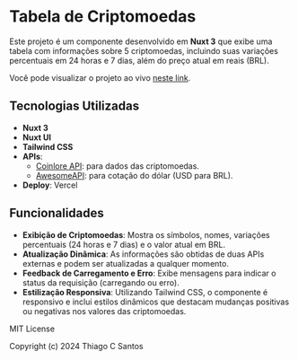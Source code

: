 # Tabela de Criptomoedas

Este projeto é um componente desenvolvido em **Nuxt 3** que exibe uma tabela com informações sobre 5 criptomoedas, incluindo suas variações percentuais em 24 horas e 7 dias, além do preço atual em reais (BRL).

Você pode visualizar o projeto ao vivo [neste link](https://component-market-cripto-api-nuxt.vercel.app/).

## Tecnologias Utilizadas

- **Nuxt 3**
- **Nuxt UI**
- **Tailwind CSS**
- **APIs**:
  - [Coinlore API](https://www.coinlore.com/): para dados das criptomoedas.
  - [AwesomeAPI](https://docs.awesomeapi.com.br/): para cotação do dólar (USD para BRL).
- **Deploy**: Vercel

## Funcionalidades

- **Exibição de Criptomoedas**: Mostra os símbolos, nomes, variações percentuais (24 horas e 7 dias) e o valor atual em BRL.
- **Atualização Dinâmica**: As informações são obtidas de duas APIs externas e podem ser atualizadas a qualquer momento.
- **Feedback de Carregamento e Erro**: Exibe mensagens para indicar o status da requisição (carregando ou erro).
- **Estilização Responsiva**: Utilizando Tailwind CSS, o componente é responsivo e inclui estilos dinâmicos que destacam mudanças positivas ou negativas nos valores das criptomoedas.

MIT License

Copyright (c) 2024 Thiago C Santos





